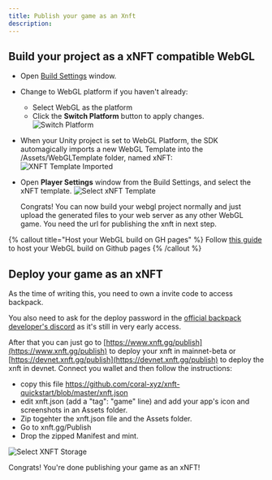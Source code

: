 ```yaml
---
title: Publish your game as an Xnft
description:
---
```


## Build your project as a xNFT compatible WebGL

- Open [Build Settings](https://docs.unity3d.com/Manual/BuildSettings.html) window.
- Change to WebGL platform if you haven't already:
  - Select WebGL as the platform
  - Click the **Switch Platform** button to apply changes.
    ![Switch Platform](/xnft/switch_platform.png)
- When your Unity project is set to WebGL Platform, the SDK automagically imports a new WebGL Template into the /Assets/WebGLTemplate folder, named xNFT:
  ![XNFT Template Imported](/xnft/xnft_webgl_template_imported.png)
- Open **Player Settings** window from the Build Settings, and select the xNFT template.
  ![Select xNFT Template](/xnft/select_xnft_template.png)

  Congrats! You can now build your webgl project normally and just upload the generated files to your web server as any other WebGL game. You need the url for publishing the xnft in next step.

{% callout title="Host your WebGL build on GH pages" %}
Follow [this guide](/docs/gh-pages) to host your WebGL build on Github pages
{% /callout %}

## Deploy your game as an xNFT

As the time of writing this, you need to own a invite code to access backpack.

You also need to ask for the deploy password in the [official backpack developer's discord](https://discord.gg/y6wYRN73) as it's still in very early access.

After that you can just go to [https://www.xnft.gg/publish](https://www.xnft.gg/publish) to deploy your xnft in mainnet-beta or [https://devnet.xnft.gg/publish](https://devnet.xnft.gg/publish) to deploy the xnft in devnet. Connect you wallet and then follow the instructions:

- copy this file https://github.com/coral-xyz/xnft-quickstart/blob/master/xnft.json 
- edit xnft.json (add a "tag": "game" line) and add your app's icon and screenshots in an Assets folder.
- Zip togehter the xnft.json file and the Assets folder.  
- Go to xnft.gg/Publish
- Drop the zipped Manifest and mint. 

![Select XNFT Storage](/xnft/drop_maifest.png)

Congrats! You're done publishing your game as an xNFT!
